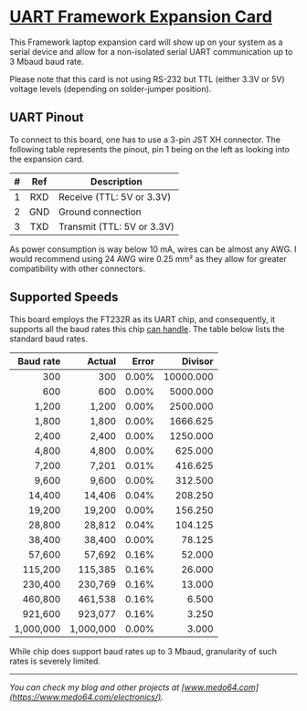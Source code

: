 [UART Framework Expansion Card](https://medo64.com/uartframecard/)
==================================================================

This Framework laptop expansion card will show up on your system as a serial
device and allow for a non-isolated serial UART communication up to 3 Mbaud
baud rate.

Please note that this card is not using RS-232 but TTL (either 3.3V or 5V)
voltage levels (depending on solder-jumper position).


## UART Pinout

To connect to this board, one has to use a 3-pin JST XH connector. The following
table represents the pinout, pin 1 being on the left as looking into the
expansion card.

| # | Ref | Description                     |
|--:|:---:|---------------------------------|
| 1 | RXD | Receive (TTL: 5V or 3.3V)       |
| 2 | GND | Ground connection               |
| 3 | TXD | Transmit (TTL: 5V or 3.3V)      |

As power consumption is way below 10 mA, wires can be almost any AWG. I would
recommend using 24 AWG wire 0.25 mm² as they allow for greater compatibility
with other connectors.


## Supported Speeds

This board employs the FT232R as its UART chip, and consequently, it supports
all the baud rates this chip [can handle](https://ftdichip.com/Documents/AppNotes/AN232B-05_BaudRates.pdf).
The table below lists the standard baud rates.

| Baud rate |    Actual | Error |    Divisor |
|----------:|----------:|------:|-----------:|
|       300 |       300 | 0.00% |  10000.000 |
|       600 |       600 | 0.00% |   5000.000 |
|     1,200 |     1,200 | 0.00% |   2500.000 |
|     1,800 |     1,800 | 0.00% |   1666.625 |
|     2,400 |     2,400 | 0.00% |   1250.000 |
|     4,800 |     4,800 | 0.00% |    625.000 |
|     7,200 |     7,201 | 0.01% |    416.625 |
|     9,600 |     9,600 | 0.00% |    312.500 |
|    14,400 |    14,406 | 0.04% |    208.250 |
|    19,200 |    19,200 | 0.00% |    156.250 |
|    28,800 |    28,812 | 0.04% |    104.125 |
|    38,400 |    38,400 | 0.00% |     78.125 |
|    57,600 |    57,692 | 0.16% |     52.000 |
|   115,200 |   115,385 | 0.16% |     26.000 |
|   230,400 |   230,769 | 0.16% |     13.000 |
|   460,800 |   461,538 | 0.16% |      6.500 |
|   921,600 |   923,077 | 0.16% |      3.250 |
| 1,000,000 | 1,000,000 | 0.00% |      3.000 |

While chip does support baud rates up to 3 Mbaud, granularity of such rates
is severely limited.


---
*You can check my blog and other projects at [www.medo64.com](https://www.medo64.com/electronics/).*

